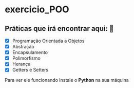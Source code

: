 # exercicio_POO
## Práticas que irá encontrar aqui: 🐍
- [x] Programação Orientada a Objetos 
- [x] Abstração 
- [x] Encapsulamento 
- [x] Polimorfismo 
- [x] Herança
- [x] Getters e Setters

Para ver ele funcionando Instale o **Python** na sua máquina 
